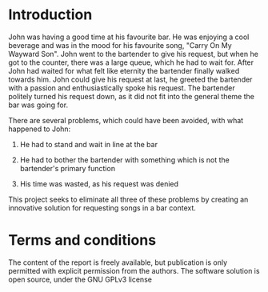 Introduction
=
John was having a good time at his favourite bar. He was enjoying a cool beverage and was in the mood for his favourite song, "Carry On My Wayward Son". 
John went to the bartender to give his request, but when he got to the counter, there was a large queue, which he had to wait for. After John had waited for what felt like eternity the bartender finally walked towards him. John could give his request at last, he greeted the bartender with a passion and enthusiastically spoke his request. The bartender politely turned his request down, as it did not fit into the general theme the bar was going for.

There are several problems, which could have been avoided, with what happened to John: 

1. He had to stand and wait in line at the bar

2. He had to bother the bartender with something which is not the bartender's primary function

3. His time was wasted, as his request was denied

This project seeks to eliminate all three of these problems by creating an innovative solution for requesting songs in a bar context.

Terms and conditions
=
The content of the report is freely available, but publication is only permitted with explicit permission from the authors.
The software solution is open source, under the GNU GPLv3 license
